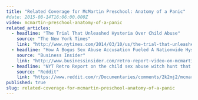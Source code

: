 ```yaml
---
title: "Related Coverage for McMartin Preschool: Anatomy of a Panic"
#date: 2015-08-14T16:06:00.000Z
video: mcmartin-preschool-anatomy-of-a-panic
related_articles:
  - headline: "The Trial That Unleashed Hysteria Over Child Abuse"
    source: "The New York Times"
    link: "http://www.nytimes.com/2014/03/10/us/the-trial-that-unleashed-hysteria-over-child-abuse.html?hp"
  - headline: "How A Bogus Sex Abuse Accusation Fueled A Nationwide Hysteria "
    source: "Business Insider"
    link: "http://www.businessinsider.com/retro-report-video-on-mcmartin-preschool-case-2014-3"
  - headline: "NYT Retro Report on the child sex abuse witch hunt that gripped America"
    source: "Reddit"
    link: "https://www.reddit.com/r/Documentaries/comments/2k2mj2/mcmartin_preschool_anatomy_of_a_panic_2014_nyt/"
published: true
slug: related-coverage-for-mcmartin-preschool-anatomy-of-a-panic
---
```


